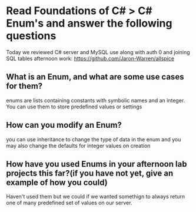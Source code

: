 # Read Foundations of C# > C# Enum's and answer the following questions

Today we reviewed C# server and MySQL use along with auth 0 and joining SQL tables afternoon work: https://github.com/Jaron-Warren/allspice

## What is an Enum, and what are some use cases for them?

enums are lists containing constants with symbolic names and an integer. You can use them to store predefined values or settings

## How can you modify an Enum?

you can use inheritance to change the type of data in the enum and you may also change the defaults for integer values on creation

## How have you used Enums in your afternoon lab projects this far?(if you have not yet, give an example of how you could)

Haven't used them but we could if we wanted somethign to always return one of many predefined set of values on our server.